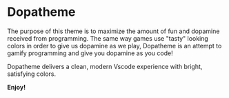 # Dopatheme
The purpose of this theme is to maximize the amount of fun and dopamine received from programming. The same way games use "tasty" looking colors in order to give us dopamine as we play, Dopatheme is an attempt to gamify programming and give you dopamine as you code!

Dopatheme delivers a clean, modern Vscode experience with bright, satisfying colors.

**Enjoy!**
